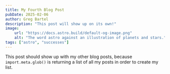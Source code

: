 ```yaml
---
title: My Fourth Blog Post
pubDate: 2025-02-06
author: Greg Bartel
description: "This post will show up on its own!"
image:
    url: "https://docs.astro.build/default-og-image.png"
    alt: "The word astro against an illustration of planets and stars."
tags: ["astro", "successes"]
---
```

This post should show up with my other blog posts, because `import.meta.glob()` is returning a list of all my posts in order to create my list.